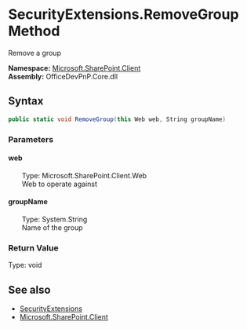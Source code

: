 # SecurityExtensions.RemoveGroup Method  
 Remove a group   

**Namespace:** [Microsoft.SharePoint.Client](Microsoft.SharePoint.Client.md)  
**Assembly:** OfficeDevPnP.Core.dll  
## Syntax
```C#
public static void RemoveGroup(this Web web, String groupName)
```
### Parameters
#### web  
&emsp;&emsp;Type: Microsoft.SharePoint.Client.Web  
&emsp;&emsp;Web to operate against  

  

#### groupName  
&emsp;&emsp;Type: System.String  
&emsp;&emsp;Name of the group  

  

### Return Value
Type: void  

## See also
- [SecurityExtensions](Microsoft.SharePoint.Client.SecurityExtensions.md) 
- [Microsoft.SharePoint.Client](Microsoft.SharePoint.Client.md) 
